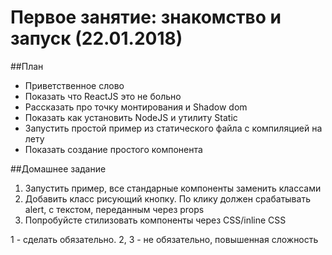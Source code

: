# Первое занятие: знакомство и запуск (22.01.2018)

##План
- Приветственное слово
- Показать что ReactJS это не больно
- Рассказать про точку монтирования и Shadow dom
- Показать как установить NodeJS и утилиту Static
- Запустить простой пример из статического файла с компиляцией на лету
- Показать создание простого компонента

##Домашнее задание
1. Запустить пример, все стандарные компоненты заменить классами
2. Добавить класс рисующий кнопку. По клику должен срабатывать alert, с текстом, переданным через props
3. Попробуйсте стилизовать компоненты через CSS/inline CSS

1 - сделать обязательно. 2, 3 - не обязательно, повышенная сложность

